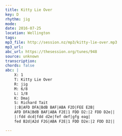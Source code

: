 ```yaml
---
title: Kitty Lie Over
key: D
rhythm: jig
mode: 
date: 2016-07-25
location: Wellington
tags:
mp3_file: http://session.nz/mp3/kitty-lie-over.mp3
mp3_url: 
abc_url: https://thesession.org/tunes/948
source: unknown
transcription:
chords: false
abc: |
    X: 1
    T: Kitty Lie Over
    R: jig
    M: 6/8
    L: 1/8
    K: Dmaj
    S: Richard Tait
    |:B|AFD DFA|BdB BAF|ABA F2D|FEE E2B|
    AFD DFA|BdB BAF|ABA F2E|1 FDD D2:|2 FDD D2e||
    |:fdd dcd|fdd d2e|fef def|gfg eag|
    fed B2d|A2d F2G|ABA F2E|1 FDD D2e:|2 FDD D2||

---
```


